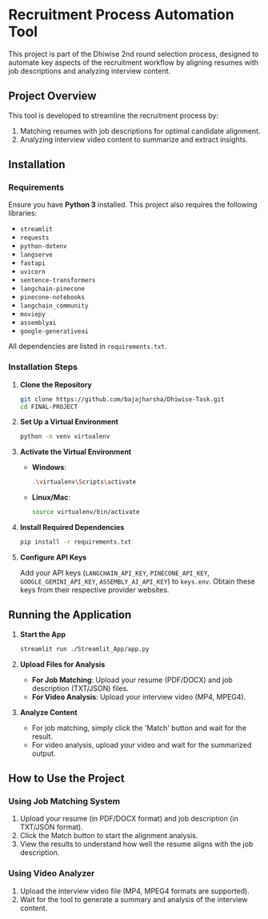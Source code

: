 
# Recruitment Process Automation Tool

This project is part of the Dhiwise 2nd round selection process, designed to automate key aspects of the recruitment workflow by aligning resumes with job descriptions and analyzing interview content.

## Project Overview

This tool is developed to streamline the recruitment process by:
1. Matching resumes with job descriptions for optimal candidate alignment.
2. Analyzing interview video content to summarize and extract insights.

## Installation

### Requirements

Ensure you have **Python 3** installed. This project also requires the following libraries:

- `streamlit`
- `requests`
- `python-dotenv`
- `langserve`
- `fastapi`
- `uvicorn`
- `sentence-transformers`
- `langchain-pinecone`
- `pinecone-notebooks`
- `langchain_community`
- `moviepy`
- `assemblyai`
- `google-generativeai`

All dependencies are listed in `requirements.txt`.

### Installation Steps

1. **Clone the Repository**

   ```bash
   git clone https://github.com/bajajharsha/Dhiwise-Task.git
   cd FINAL-PROJECT
   ```

2. **Set Up a Virtual Environment**

   ```bash
   python -m venv virtualenv
   ```

3. **Activate the Virtual Environment**

   - **Windows**: 
     ```bash
     .\virtualenv\Scripts\activate
     ```
   - **Linux/Mac**: 
     ```bash
     source virtualenv/bin/activate
     ```

4. **Install Required Dependencies**

   ```bash
   pip install -r requirements.txt
   ```

5. **Configure API Keys**

   Add your API keys (`LANGCHAIN_API_KEY`, `PINECONE_API_KEY`, `GOOGLE_GEMINI_API_KEY`, `ASSEMBLY_AI_API_KEY`) to `keys.env`. Obtain these keys from their respective provider websites.

## Running the Application

1. **Start the App**

   ```bash
   streamlit run ./Streamlit_App/app.py
   ```

2. **Upload Files for Analysis**


   - **For Job Matching**: Upload your resume (PDF/DOCX) and job description (TXT/JSON) files.
   - **For Video Analysis**: Upload your interview video (MP4, MPEG4).

3. **Analyze Content**

   - For job matching, simply click the 'Match' button and wait for the result.
   - For video analysis, upload your video and wait for the summarized output.

## How to Use the Project

### Using Job Matching System
1. Upload your resume (in PDF/DOCX format) and job description (in TXT/JSON format).
2. Click the Match button to start the alignment analysis.
3. View the results to understand how well the resume aligns with the job description.

### Using Video Analyzer
1. Upload the interview video file (MP4, MPEG4 formats are supported).
2. Wait for the tool to generate a summary and analysis of the interview content.
